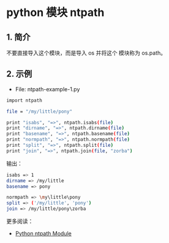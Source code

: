 #  python 模块 ntpath


## 1. 简介
不要直接导入这个模块，而是导入 os 并将这个
模块称为 os.path。

## 2. 示例
 - File: ntpath-example-1.py

```bash
import ntpath

file = "/my/little/pony"

print "isabs", "=>", ntpath.isabs(file)
print "dirname", "=>", ntpath.dirname(file)
print "basename", "=>", ntpath.basename(file)
print "normpath", "=>", ntpath.normpath(file)
print "split", "=>", ntpath.split(file)
print "join", "=>", ntpath.join(file, "zorba")
```
输出：

```bash
isabs => 1
dirname => /my/little
basename => pony

normpath => \my\little\pony
split => ('/my/little', 'pony')
join => /my/little/pony\zorba
```

更多阅读：

 - [Python ntpath Module](https://www.programcreek.com/python/index/586/ntpath)

